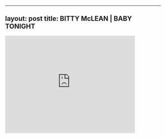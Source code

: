 
---
layout: post
title: BITTY McLEAN | BABY TONIGHT
---


<div class="output"><iframe width="420" height="315" src="http://www.youtube.com/embed/OPEQlLKMvR4" frameborder="0" allowfullscreen></iframe></div>

